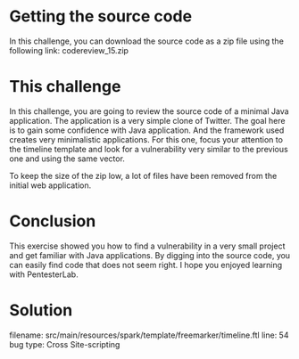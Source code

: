 # Getting the source code

In this challenge, you can download the source code as a zip file using the following link: codereview_15.zip

# This challenge

In this challenge, you are going to review the source code of a minimal Java application. The application is a very simple clone of Twitter. The goal here is to gain some confidence with Java application. And the framework used creates very minimalistic applications. For this one, focus your attention to the timeline template and look for a vulnerability very similar to the previous one and using the same vector.

To keep the size of the zip low, a lot of files have been removed from the initial web application.

# Conclusion

This exercise showed you how to find a vulnerability in a very small project and get familiar with Java applications. By digging into the source code, you can easily find code that does not seem right. I hope you enjoyed learning with PentesterLab.

# Solution

filename: src/main/resources/spark/template/freemarker/timeline.ftl
line: 54
bug type: Cross Site-scripting